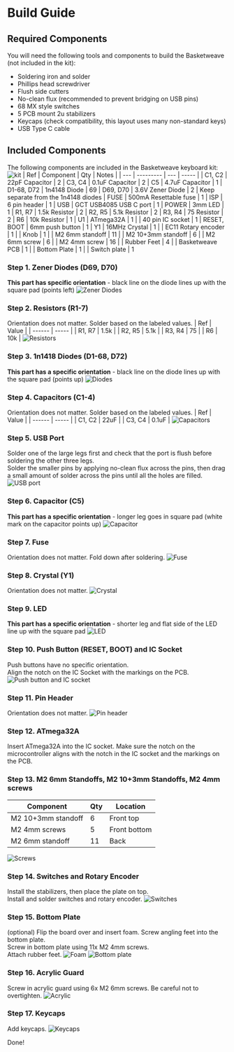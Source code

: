 # Build Guide

## Required Components
You will need the following tools and components to build the Basketweave (not included in the kit):
- Soldering iron and solder
- Phillips head screwdriver
- Flush side cutters
- No-clean flux (recommended to prevent bridging on USB pins)
- 68 MX style switches
- 5 PCB mount 2u stabilizers
- Keycaps (check compatibility, this layout uses many non-standard keys)
- USB Type C cable
## Included Components
The following components are included in the Basketweave keyboard kit:
![kit](https://i.imgur.com/a4ZWz0k.jpg)
| Ref     | Component              | Qty | Notes |
| ---     | ---------              | --- | ----- |
| C1, C2  | 22pF Capacitor         | 2 
| C3, C4  | 0.1uF Capacitor        | 2
| C5      | 4.7uF Capacitor        | 1
| D1-68, D72   | 1n4148 Diode      | 69
| D69, D70 | 3.6V Zener Diode      | 2  | Keep separate from the 1n4148 diodes
| FUSE    | 500mA Resettable fuse  | 1
| ISP     | 6 pin header           | 1
| USB     | GCT USB4085 USB C port     | 1
| POWER   | 3mm LED                | 1
| R1, R7  | 1.5k Resistor          | 2 
| R2, R5  | 5.1k Resistor          | 2 
| R3, R4  | 75 Resistor            | 2 
| R6      | 10k Resistor           | 1 
| U1      | ATmega32A              | 1
|         | 40 pin IC socket       | 1
| RESET, BOOT | 6mm push button    | 1
| Y1      | 16MHz Crystal          | 1
|         | EC11 Rotary encoder    | 1
|         | Knob                   | 1
|         | M2 6mm standoff        | 11
|         | M2 10+3mm standoff     | 6
|         | M2 6mm screw           | 6
|         | M2 4mm screw           | 16
|         | Rubber Feet            | 4
|         | Basketweave PCB        | 1
|         | Bottom Plate           | 1
|         | Switch plate           | 1

### Step 1. Zener Diodes (D69, D70)
**This part has specific orientation** - black line on the diode lines up with the square pad (points left)
![Zener Diodes](https://i.imgur.com/sDhJDcs.jpg)

### Step 2. Resistors (R1-7)
Orientation does not matter. Solder based on the labeled values.
| Ref    | Value |
| ------ | ----- |
| R1, R7 | 1.5k  |
| R2, R5 | 5.1k  |
| R3, R4 | 75    |
| R6     | 10k   |
![Resistors](https://i.imgur.com/sZXMwDM.jpg)

### Step 3. 1n1418 Diodes (D1-68, D72)
**This part has a specific orientation** - black line on the diode lines up with the square pad (points up)
![Diodes](https://i.imgur.com/tWNR7mo.jpg)

### Step 4. Capacitors (C1-4)
Orientation does not matter. Solder based on the labeled values.
| Ref    | Value |
| ------ | ----- |
| C1, C2 | 22uF  |
| C3, C4 | 0.1uF |
![Capacitors](https://i.imgur.com/jzcZJQy.jpg)

### Step 5. USB Port
Solder one of the large legs first and check that the port is flush before soldering the other three legs. \
Solder the smaller pins by applying no-clean flux across the pins, then drag a small amount of solder across the pins until all the holes are filled.
![USB port](https://i.imgur.com/MObHtyP.jpg)

### Step 6. Capacitor (C5)
**This part has a specific orientation** - longer leg goes in square pad (white mark on the capacitor points up)
![Capacitor](https://i.imgur.com/ckbCSdM.jpg)

### Step 7. Fuse
Orientation does not matter. Fold down after soldering.
![Fuse](https://i.imgur.com/f7a9ctk.jpg)

### Step 8. Crystal (Y1)
Orientation does not matter.
![Crystal](https://i.imgur.com/ZtVHVa6.jpg)

### Step 9. LED
**This part has a specific orientation** - shorter leg and flat side of the LED line up with the square pad
![LED](https://i.imgur.com/6Xrkr5R.jpg)

### Step 10. Push Button (RESET, BOOT) and IC Socket
Push buttons have no specific orientation. \
Align the notch on the IC Socket with the markings on the PCB. 
![Push button and IC socket](https://i.imgur.com/4VjGMYQ.jpg)

### Step 11. Pin Header
Orientation does not matter. 
![Pin header](https://i.imgur.com/YeHUMEr.jpg)

### Step 12. ATmega32A
Insert ATmega32A into the IC socket. Make sure the notch on the microcontroller aligns with the notch in the IC socket and the markings on the PCB.

### Step 13. M2 6mm Standoffs, M2 10+3mm Standoffs, M2 4mm screws
| Component          | Qty | Location     |
| ------------------ | --- | ------------ |
| M2 10+3mm standoff | 6   | Front top    |
| M2 4mm screws      | 5   | Front bottom |
| M2 6mm standoff    | 11  | Back         |
![Screws](https://i.imgur.com/ct2fOHf.jpg)

### Step 14. Switches and Rotary Encoder
Install the stabilizers, then place the plate on top. \
Install and solder switches and rotary encoder.
![Switches](https://i.imgur.com/RPVrxVe.jpg)

### Step 15. Bottom Plate
(optional) Flip the board over and insert foam. Screw angling feet into the bottom plate. \
Screw in bottom plate using 11x M2 4mm screws. \
Attach rubber feet.
![Foam](https://i.imgur.com/xpAeSvs.jpg)
![Bottom plate](https://i.imgur.com/cKc79vs.jpg)

### Step 16. Acrylic Guard
Screw in acrylic guard using 6x M2 6mm screws. Be careful not to overtighten.
![Acrylic](https://i.imgur.com/5vpsVVl.jpg)

### Step 17. Keycaps
Add keycaps.
![Keycaps](https://i.imgur.com/MdegVJQ.jpg)

Done!
